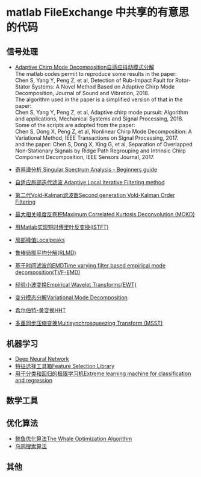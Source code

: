 # matlab FileExchange 中共享的有意思的代码
## 信号处理

* [Adaptive Chirp Mode Decomposition自适应抖动模式分解](https://ww2.mathworks.cn/matlabcentral/fileexchange/69128-adaptive-chirp-mode-decomposition)  
The matlab codes permit to reproduce some results in the paper:   
Chen S, Yang Y, Peng Z, et al, Detection of Rub-Impact Fault for Rotor-Stator Systems: A Novel Method Based on Adaptive Chirp Mode Decomposition, Journal of Sound and Vibration, 2018.   
The algorithm used in the paper is a simplified version of that in the paper:    
Chen S, Yang Y, Peng Z, et al, Adaptive chirp mode pursuit: Algorithm and applications, Mechanical Systems and Signal Processing, 2018.   
Some of the scripts are adopted from the paper:  
Chen S, Dong X, Peng Z, et al, Nonlinear Chirp Mode Decomposition: A Variational Method, IEEE Transactions on Signal Processing, 2017.   
and the paper: Chen S, Dong X, Xing G, et al, Separation of Overlapped Non-Stationary Signals by Ridge Path Regrouping and Intrinsic Chirp Component Decomposition, IEEE Sensors Journal, 2017.  

* [奇异谱分析 Singular Spectrum Analysis - Beginners guide](https://ww2.mathworks.cn/matlabcentral/fileexchange/58967-singular-spectrum-analysis-beginners-guide)
* [自适应局部迭代滤波 Adaptive Local Iterative Filtering method](https://ww2.mathworks.cn/matlabcentral/fileexchange/56210-alif)

* [第二代Vold-Kalman滤波器Second generation Vold-Kalman Order Filtering](https://ww2.mathworks.cn/matlabcentral/fileexchange/36277-second-generation-vold-kalman-order-filtering)
* [最大相关峰度反卷积Maximum Correlated Kurtosis Deconvolution (MCKD)](https://ww2.mathworks.cn/matlabcentral/fileexchange/31326-maximum-correlated-kurtosis-deconvolution-mckd)  

* [用Matlab实现短时傅里叶反变换(ISTFT)](https://ww2.mathworks.cn/matlabcentral/fileexchange/45577-inverse-short-time-fourier-transform-istft-with-matlab)

* [局部峰值Localpeaks](https://ww2.mathworks.cn/matlabcentral/fileexchange/25355-localpeaks)
* [鲁棒局部平均分解(RLMD)](https://ww2.mathworks.cn/matlabcentral/fileexchange/66935-robust-local-mean-decomposition)
* [基于时间滤波的EMDTime varying filter based empirical mode decomposition(TVF-EMD)](https://ww2.mathworks.cn/matlabcentral/fileexchange/63300-time-varying-filter-based-empirical-mode-decomposition-tvf-emd?s_tid=FX_rc2_behav)
* [经验小波变换Empirical Wavelet Transforms(EWT)](https://ww2.mathworks.cn/matlabcentral/fileexchange/42141-empirical-wavelet-transforms?s_tid=FX_rc3_behav)
* [变分模态分解Variational Mode Decomposition](https://ww2.mathworks.cn/matlabcentral/fileexchange/44765-variational-mode-decomposition?s_tid=FX_rc1_behav)
* [希尔伯特-黄变换HHT](https://ww2.mathworks.cn/matlabcentral/fileexchange/19681-hilbert-huang-transform?s_tid=FX_rc2_behav)
* [多重同步压缩变换Multisynchrosqueezing Transform (MSST)](https://ww2.mathworks.cn/matlabcentral/fileexchange/68571-multisynchrosqueezing-transform)


## 机器学习
* [Deep Neural Network](https://ww2.mathworks.cn/matlabcentral/fileexchange/42853-deep-neural-network)
* [特征选择工具箱Feature Selection Library](https://ww2.mathworks.cn/matlabcentral/fileexchange/56937-feature-selection-library)
* [用于分类和回归的极限学习机Extreme learning machine for classification and regression](https://ww2.mathworks.cn/matlabcentral/fileexchange/69812-extreme-learning-machine-for-classification-and-regression)
## 数学工具

## 优化算法
* [鲸鱼优化算法The Whale Optimization Algorithm](https://ww2.mathworks.cn/matlabcentral/fileexchange/55667-the-whale-optimization-algorithm)
* [乌鸦搜索算法](https://ww2.mathworks.cn/matlabcentral/fileexchange/56127-crow-search-algorithm)


## 其他

